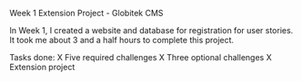 Week 1 Extension Project - Globitek CMS

In Week 1, I created a website and database for registration for user stories. It took me about 3  and a half hours to complete this project.

Tasks done:
	X Five required challenges
	X Three optional challenges
	X Extension project



